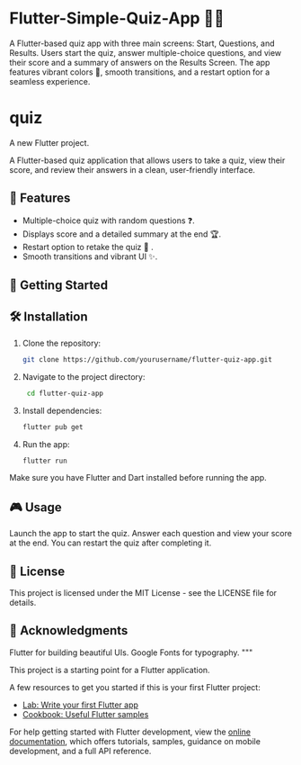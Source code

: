 # Flutter-Simple-Quiz-App 🧠📱
A Flutter-based quiz app with three main screens: Start, Questions, and Results.
Users start the quiz, answer multiple-choice questions, and view their score and a summary of answers on the Results Screen.
The app features vibrant colors 🌈, smooth transitions, and a restart option for a seamless experience.

# quiz

A new Flutter project.

A Flutter-based quiz application that allows users to take a quiz, view their score, and review their answers in a clean, user-friendly interface.

##  🌟 Features
- Multiple-choice quiz with random questions ❓.
- Displays score and a detailed summary at the end 🏆.
- Restart option to retake the quiz 🔁 .
- Smooth transitions and vibrant UI ✨.



##  🚀 Getting Started 

##  🛠️ Installation  


1. Clone the repository:
   ```bash
   git clone https://github.com/yourusername/flutter-quiz-app.git


2. Navigate to the project directory:
   ```bash
    cd flutter-quiz-app

3. Install dependencies:
   ```bash
   flutter pub get

4. Run the app:
   ```bash
   flutter run

Make sure you have Flutter and Dart installed before running the app.


##  🎮 Usage 

Launch the app to start the quiz.
Answer each question and view your score at the end.
You can restart the quiz after completing it.
## 📄 License
This project is licensed under the MIT License - see the LICENSE file for details.


## 💖 Acknowledgments 
Flutter for building beautiful UIs.
Google Fonts for typography. """

This project is a starting point for a Flutter application.

A few resources to get you started if this is your first Flutter project:

- [Lab: Write your first Flutter app](https://docs.flutter.dev/get-started/codelab)
- [Cookbook: Useful Flutter samples](https://docs.flutter.dev/cookbook)

For help getting started with Flutter development, view the
[online documentation](https://docs.flutter.dev/), which offers tutorials,
samples, guidance on mobile development, and a full API reference.
